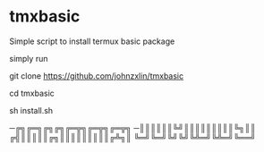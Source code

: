 # tmxbasic

Simple script to install termux basic package

simply run

git clone https://github.com/johnzxlin/tmxbasic

cd tmxbasic

sh install.sh

─╔╗╔═╗╔╗╔╗╔═╦╗╔═╦╗╔═╦╗
─║║║║║║╚╝║║║║║║║║║╚╗║║
╔╣║║║║║╔╗║║║║║║║║║╔╩╗║
╚═╝╚═╝╚╝╚╝╚╩═╝╚╩═╝╚══╝
